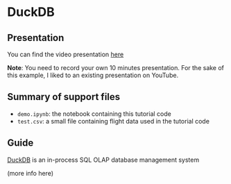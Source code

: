 # DuckDB


## Presentation

You can find the video presentation [here](https://www.youtube.com/watch?v=nPDomZQ8jI4)

**Note**: You need to record your own 10 minutes presentation. For the sake of this example, I liked to an existing presentation on YouTube.

## Summary of support files

- `demo.ipynb`: the notebook containing this tutorial code
- `test.csv`: a small file containing flight data used in the tutorial code

## Guide

[DuckDB](https://duckdb.org/) is an in-process SQL OLAP database management system

(more info here)

